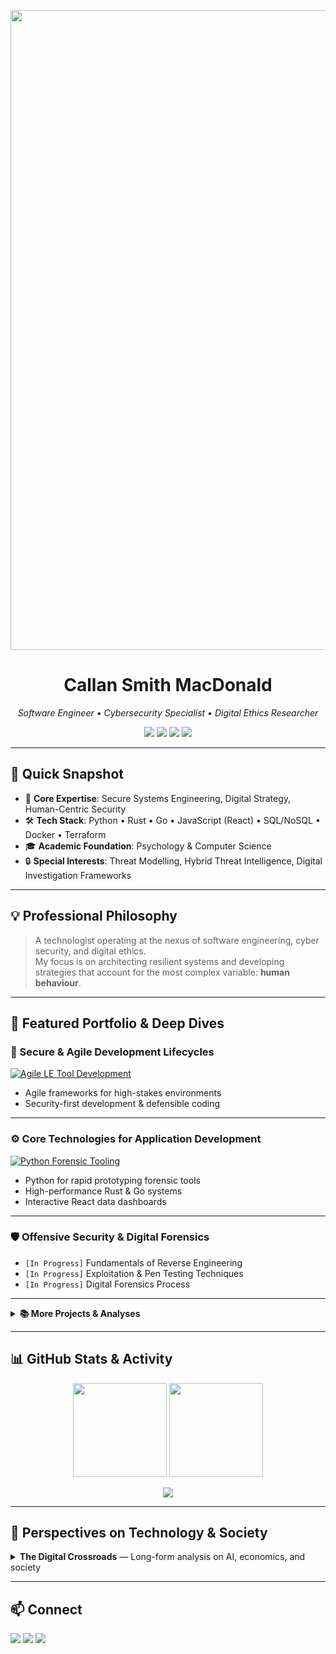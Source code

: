 <!-- Profile Banner -->
<p align="center">
  <img width="1536" height="1024" alt="image" src="https://github.com/user-attachments/assets/3682e779-021b-4ea2-b52f-27363d034e9f" />
</p>

<!-- Headline & Badges -->
<h1 align="center">Callan Smith MacDonald</h1>
<p align="center">
  <em>Software Engineer • Cybersecurity Specialist • Digital Ethics Researcher</em>
</p>

<p align="center">
  <a href="https://computerscience.engineer/"><img src="https://img.shields.io/badge/Website-computerscience.engineer-blue?style=for-the-badge"></a>
  <img src="https://img.shields.io/badge/Focus-Cybersecurity%20%7C%20Forensics%20%7C%20Ethics-green?style=for-the-badge">
  <img src="https://img.shields.io/github/followers/SMCallan?style=for-the-badge">
  <img src="https://komarev.com/ghpvc/?username=SMCallan&style=for-the-badge&color=orange">
</p>

---

## 📌 Quick Snapshot
- 🎯 **Core Expertise**: Secure Systems Engineering, Digital Strategy, Human-Centric Security
- 🛠 **Tech Stack**: Python • Rust • Go • JavaScript (React) • SQL/NoSQL • Docker • Terraform
- 🎓 **Academic Foundation**: Psychology & Computer Science
- 🔒 **Special Interests**: Threat Modelling, Hybrid Threat Intelligence, Digital Investigation Frameworks

---

## 💡 Professional Philosophy
> A technologist operating at the nexus of software engineering, cyber security, and digital ethics.  
> My focus is on architecting resilient systems and developing strategies that account for the most complex variable: **human behaviour**.

---

## 🚀 Featured Portfolio & Deep Dives

### **🔐 Secure & Agile Development Lifecycles**
[![Agile LE Tool Development](https://img.shields.io/badge/View-Agile%20LE%20Tool%20Development-blue?style=flat-square)](https://smcallan.github.io/Agile-Law-Enforcement-Tool-Development/)  
- Agile frameworks for high-stakes environments  
- Security-first development & defensible coding

---

### **⚙ Core Technologies for Application Development**
[![Python Forensic Tooling](https://img.shields.io/badge/View-Python%20Forensic%20Tooling-blue?style=flat-square)](https://smcallan.github.io/Python-for-Forensic-Tooling/)  
- Python for rapid prototyping forensic tools  
- High-performance Rust & Go systems  
- Interactive React data dashboards

---

### **🛡 Offensive Security & Digital Forensics**
- `[In Progress]` Fundamentals of Reverse Engineering  
- `[In Progress]` Exploitation & Pen Testing Techniques  
- `[In Progress]` Digital Forensics Process

---

<details>
<summary><strong>📚 More Projects & Analyses</strong></summary>

- **[Hindsight Trader Pro](https://smcallan.github.io/ChronoVest/)** — Behavioural economics & cognitive bias modelling in market decisions  
- **[The Convergent Edge](https://smcallan.github.io/secret_states/)** & **[The Chimera Doctrine](https://smcallan.github.io/The-Chimera-Doctrine/)** — Strategic analyses on hybrid threats & geopolitics  
- **[Weapons of Character (WOC)](https://github.com/SMCallan/WOC)** — Risks of non-standard character exploits

</details>

---

## 📊 GitHub Stats & Activity
<p align="center">
  <img src="https://github-readme-stats.vercel.app/api?username=SMCallan&show_icons=true&theme=dark" height="150">
  <img src="https://github-readme-stats.vercel.app/api/top-langs/?username=SMCallan&layout=compact&theme=dark" height="150">
</p>

<p align="center">
  <img src="https://github-profile-trophy.vercel.app/?username=SMCallan&theme=darkhub&row=1&column=6">
</p>

---

## 📝 Perspectives on Technology & Society
<details>
<summary><strong>The Digital Crossroads</strong> — Long-form analysis on AI, economics, and society</summary>
<br>
[Content here exactly as in your current profile, kept intact for depth]
</details>

---

## 📫 Connect
<p>
<a href="https://computerscience.engineer/"><img src="https://img.shields.io/badge/Website-Portfolio-blue?style=for-the-badge"></a>
<a href="mailto:your-email@example.com"><img src="https://img.shields.io/badge/Email-Contact-red?style=for-the-badge"></a>
<a href="https://www.linkedin.com/in/YOUR-LINKEDIN/"><img src="https://img.shields.io/badge/LinkedIn-Profile-blue?style=for-the-badge"></a>
</p>
